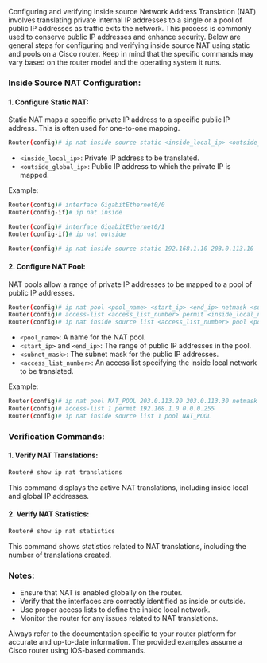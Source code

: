 Configuring and verifying inside source Network Address Translation (NAT) involves translating private internal IP addresses to a single or a pool of public IP addresses as traffic exits the network. This process is commonly used to conserve public IP addresses and enhance security. Below are general steps for configuring and verifying inside source NAT using static and pools on a Cisco router. Keep in mind that the specific commands may vary based on the router model and the operating system it runs.

### Inside Source NAT Configuration:

#### 1. **Configure Static NAT:**

Static NAT maps a specific private IP address to a specific public IP address. This is often used for one-to-one mapping.

```bash
Router(config)# ip nat inside source static <inside_local_ip> <outside_global_ip>
```

- `<inside_local_ip>`: Private IP address to be translated.
- `<outside_global_ip>`: Public IP address to which the private IP is mapped.

Example:

```bash
Router(config)# interface GigabitEthernet0/0
Router(config-if)# ip nat inside

Router(config)# interface GigabitEthernet0/1
Router(config-if)# ip nat outside

Router(config)# ip nat inside source static 192.168.1.10 203.0.113.10
```

#### 2. **Configure NAT Pool:**

NAT pools allow a range of private IP addresses to be mapped to a pool of public IP addresses.

```bash
Router(config)# ip nat pool <pool_name> <start_ip> <end_ip> netmask <subnet_mask>
Router(config)# access-list <access_list_number> permit <inside_local_network>
Router(config)# ip nat inside source list <access_list_number> pool <pool_name>
```

- `<pool_name>`: A name for the NAT pool.
- `<start_ip>` and `<end_ip>`: The range of public IP addresses in the pool.
- `<subnet_mask>`: The subnet mask for the public IP addresses.
- `<access_list_number>`: An access list specifying the inside local network to be translated.

Example:

```bash
Router(config)# ip nat pool NAT_POOL 203.0.113.20 203.0.113.30 netmask 255.255.255.0
Router(config)# access-list 1 permit 192.168.1.0 0.0.0.255
Router(config)# ip nat inside source list 1 pool NAT_POOL
```

### Verification Commands:

#### 1. **Verify NAT Translations:**

```bash
Router# show ip nat translations
```

This command displays the active NAT translations, including inside local and global IP addresses.

#### 2. **Verify NAT Statistics:**

```bash
Router# show ip nat statistics
```

This command shows statistics related to NAT translations, including the number of translations created.

### Notes:

- Ensure that NAT is enabled globally on the router.
- Verify that the interfaces are correctly identified as inside or outside.
- Use proper access lists to define the inside local network.
- Monitor the router for any issues related to NAT translations.

Always refer to the documentation specific to your router platform for accurate and up-to-date information. The provided examples assume a Cisco router using IOS-based commands.

